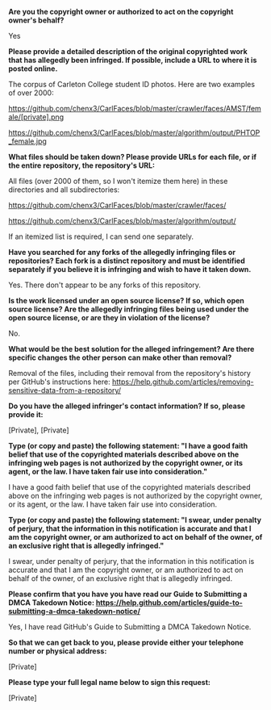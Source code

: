 **Are you the copyright owner or authorized to act on the copyright owner's behalf?**

Yes

**Please provide a detailed description of the original copyrighted work that has allegedly been infringed. If possible, include a URL to where it is posted online.**

The corpus of Carleton College student ID photos. Here are two examples of over 2000:

https://github.com/chenx3/CarlFaces/blob/master/crawler/faces/AMST/female/[private].png

https://github.com/chenx3/CarlFaces/blob/master/algorithm/output/PHTOP_female.jpg

**What files should be taken down? Please provide URLs for each file, or if the entire repository, the repository's URL:**

All files (over 2000 of them, so I won't itemize them here) in these directories and all subdirectories:

https://github.com/chenx3/CarlFaces/blob/master/crawler/faces/

https://github.com/chenx3/CarlFaces/blob/master/algorithm/output/

If an itemized list is required, I can send one separately.

**Have you searched for any forks of the allegedly infringing files or repositories? Each fork is a distinct repository and must be identified separately if you believe it is infringing and wish to have it taken down.**

Yes. There don't appear to be any forks of this repository.

**Is the work licensed under an open source license? If so, which open source license? Are the allegedly infringing files being used under the open source license, or are they in violation of the license?**

No.

**What would be the best solution for the alleged infringement? Are there specific changes the other person can make other than removal?**

Removal of the files, including their removal from the repository's history per GitHub's instructions here: https://help.github.com/articles/removing-sensitive-data-from-a-repository/

**Do you have the alleged infringer's contact information? If so, please provide it:**

[Private], [Private]

**Type (or copy and paste) the following statement: "I have a good faith belief that use of the copyrighted materials described above on the infringing web pages is not authorized by the copyright owner, or its agent, or the law. I have taken fair use into consideration."**

I have a good faith belief that use of the copyrighted materials described above on the infringing web pages is not authorized by the copyright owner, or its agent, or the law. I have taken fair use into consideration.

**Type (or copy and paste) the following statement: "I swear, under penalty of perjury, that the information in this notification is accurate and that I am the copyright owner, or am authorized to act on behalf of the owner, of an exclusive right that is allegedly infringed."**

I swear, under penalty of perjury, that the information in this notification is accurate and that I am the copyright owner, or am authorized to act on behalf of the owner, of an exclusive right that is allegedly infringed.

**Please confirm that you have you have read our Guide to Submitting a DMCA Takedown Notice: https://help.github.com/articles/guide-to-submitting-a-dmca-takedown-notice/**

Yes, I have read GitHub's Guide to Submitting a DMCA Takedown Notice.

**So that we can get back to you, please provide either your telephone number or physical address:**

[Private]

**Please type your full legal name below to sign this request:**

[Private]
